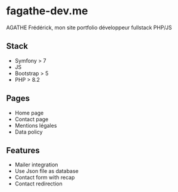 # fagathe-dev.me
AGATHE Frédérick, mon site portfolio développeur fullstack PHP/JS

## Stack 
- Symfony > 7
- JS
- Bootstrap > 5
- PHP > 8.2

## Pages 
- Home page  
- Contact page  
- Mentions légales
- Data policy

## Features
- Mailer integration
- Use Json file as database
- Contact form with recap
- Contact redirection
